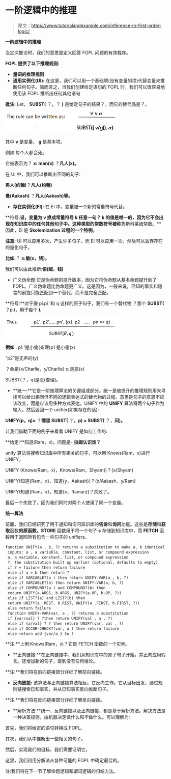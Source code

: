 # 一阶逻辑中的推理

> 原文：<https://www.tutorialandexample.com/inference-in-first-order-logic/>

**一阶逻辑中的推理**

当定义推论时，我们的意思是定义回答 FOPL 问题的有效程序。

**FOPL 提供了以下推理规则:**

*   **量词的推理规则**
*   **通用实例化(UI):** 在这里，我们可以用一个基础项(没有变量的项)代替变量来推断任何句子。简而言之，当我们创建给定语句的 FOPL 时，我们可以很容易地使用该 FOPL 推断出任何其他语句

**批注:** Let， **SUBST(** ？**，**？ **)** 是给定句子的结果？，而它的替代品是？。

![](img/6f0bbcc823761e9ed1239c6747d07be0.png)

其中 **v** 是变量， **g** 是基本项。

例如:每个人都会死。

它被表示为？ **x: man(x)** ？**凡人(x)。**

在 UI 中，我们可以推断出不同的句子:

**男人(约翰)**？**凡人(约翰)**

**曼(Aakash)** ？**凡人(Aakash)等。**

*   **存在实例化(EI):** 在 EI 中，变量被一个新的常量符号代替。

**符号:**设，变量为 **v** 换成常量符号 **k** 任意一句？ **k** 的值是唯一的，因为它不会出现在知识库中的任何其他句子中。这种类型的常数符号被称为**斯科莱姆常数。**因此，EI 是 **Skolemization 过程的一个特例。**

**注意:** UI 可以应用多次，产生许多句子，而 EI 可以应用一次，然后可以丢弃存在的量化句子。

**比如:**？ **x:偷(x，钱)。**

我们可以由此推断:**偷(贼，钱)**

*   广义伪命题:它是伪命题的提升版本，因为它将伪命题从基本命题提升到了 FOPL。广义伪命题比伪命题更广义。这是因为，一般来说，已知的事实和隐含的前提只能匹配到一个替代，而不是完全匹配。

**符号:**对于像 pi.pi '和 q 这样的原子句子，我们有一个替代物
？那个 **SUBST(** ？pi)，用于每个 **i.**

![Generalized Modus Ponen](img/8959699ab4127fadf388a0c47d0f5a0b.png)

**例如** : p1 '是小偷(查理)p1 是小偷(x)

“p2”是无声的(y)

？会是{x/Charlie，y/Charlie} q 是恶(x)

SUBST(？，q)是恶(查理)。

*   **统一:**它是一阶推理算法的关键组成部分。统一是被提升的推理规则用来寻找可以给出相同但不同的逻辑表达式的替代物的过程。意思是句子的意思不应该改变，而是应该用多种方式表达。UNIFY 中的 **UNIFY** 算法将两个句子作为输入，然后返回一个 unifier(如果存在的话):

**UNIFY(p，q)=** ？**哪里 SUBST(** ？**，p) = SUBST(** ？，**问)。**

让我们借助下面的例子来看看 UNIFY 是如何工作的:

**给定:**知道(Ram，x)。问题是- **拉姆认识谁？**

unify 算法将搜索知识库中所有相关的句子，可以用 Knows(Ram，x)进行 UNIFY。

UNIFY (Knows(Ram，x)，Knows(Ram，Shyam))？{x/Shyam}

UNIFY(知道{Ram，x}，知道{y，Aakash})？{x/Aakash，y/Ram}

UNIFY(知道{Ram，x}，知道{x，Raman})？失败了。

最后一个失败了，因为我们同时对两个人使用了同一个变量。

**统一算法**

前面，我们已经研究了用于通知和询问知识库的**告诉**和**询问**功能。这些是**存储**和**获取**函数**的原函数。STORE** 函数用于将一个句子 **s** 存储到知识库中，而 **FETCH** 函数用于返回所有包含一些句子的 unifiers。

```
function UNIFY(a , b, ?) returns a substitution to make a, b identical
 inputs: a , a variable, constant, list, or compound expression
 a, a variable, constant, list, or compound expression
 ?, the substitution built up earlier (optional, defaults to empty)
 if ? = failure then return failure
 else if a = b then return ?
 else if VARIABLE?(a ) then return UNIFY-VAR(a , b, ?) 
 else if VARIABLE?(b) then return UNIFY-VAR(a, b, ?)
 else if COMPOUND?(a ) and COMPOUND?(b) then
 return UNIFY(a.ARGS, b.ARGS, UNIFY(a.OP, b.OP, ?))
 else if LIST?(a) and LIST?(b) then
 return UNIFY(a .REST, b.REST, UNIFY(a .FIRST, b.FIRST, ?)) 
 else return failure
 function UNIFY-VAR(var, a , ?) returns a substitution
 if {var/val} ? ?then return UNIFY(val , a , ?)
 else if {a/val} ? ? then return UNIFY(var, val , ?)
 else if OCCUR-CHECK?(var, a ) then return failure
 else return add {var/a } to ? 
```

**注:**上例:Knows(Ram，x)？它是 FETCH 函数的一个实例。

*   **正向链接:**在正向链接中，我们从知识库中的原子句子开始，并正向应用假言。还增加新的句子，直到没有任何推论。

**注:**我们将在前向链接部分详细了解前向链接。

*   **反向链接:** 该算法与正向链接算法相反。它反向工作。它从目标出发，通过规则链搜索已知事实，并从已知事实反向推断句子。

**注:**我们将在反向链接部分详细了解反向链接。

*   **解析方法:**统一、反向链接以及正向链接，都是基于解析方法。解决方法是一种决策规则，由机器决定做什么和不做什么。可以理解为:

首先，我们将给定的语句转换成 FOPL。

其次，我们从中推断出一些相关的句子。

然后，实现我们的目标，我们需要证明它。

这里，我们利用分解法从各种可能的 FOPL 中确定最佳的。

注:我们将在下一节了解命题逻辑和谓词逻辑的归结方法。